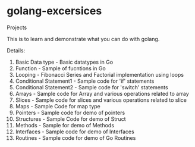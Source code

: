 # golang-excersices
Projects 

This is to learn and demonstrate what you can do with golang.

Details:
01. Basic Data type - Basic datatypes in Go
02. Function - Sample of fucntions in Go
03. Looping - Fibonacci Series and Factorial implementation using loops
04. Conditional Statement1 - Sample code for 'if' statements
05. Conditional Statement2 - Sample code for 'switch' statements
06. Arrays - Sample code for Array and various operations related to array
07. Slices - Sample code for slices and various operations related to slice
08. Maps - Sample Code for map type
09. Pointers - Sample code for demo of pointers
10. Structures - Sample Code for demo of Struct
11. Methods - Sample for demo of Methods
12. Interfaces - Sample code for demo of Interfaces
13. Routines - Sample code for demo of Go Routines
